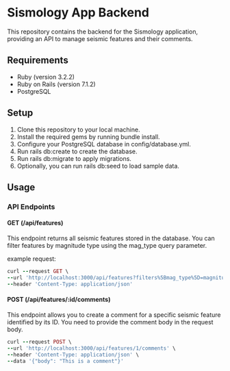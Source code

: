 # Sismology App Backend

This repository contains the backend for the Sismology application, providing an API to manage seismic features and their comments.

## Requirements

- Ruby (version 3.2.2)
- Ruby on Rails (version 7.1.2)
- PostgreSQL

## Setup
1. Clone this repository to your local machine.
1. Install the required gems by running bundle install.
1. Configure your PostgreSQL database in config/database.yml.
1. Run rails db:create to create the database.
1. Run rails db:migrate to apply migrations.
1. Optionally, you can run rails db:seed to load sample data.

## Usage
### API Endpoints
#### GET (/api/features)
This endpoint returns all seismic features stored in the database. You can filter features by magnitude type using the mag_type query parameter.

example request:
```ruby
curl --request GET \
--url 'http://localhost:3000/api/features?filters%5Bmag_type%5D=magnitude_type' \
--header 'Content-Type: application/json'
```

#### POST (/api/features/:id/comments)
This endpoint allows you to create a comment for a specific seismic feature identified by its ID. You need to provide the comment body in the request body.
```ruby
curl --request POST \
--url 'http://localhost:3000/api/features/1/comments' \
--header 'Content-Type: application/json' \
--data '{"body": "This is a comment"}'
```

